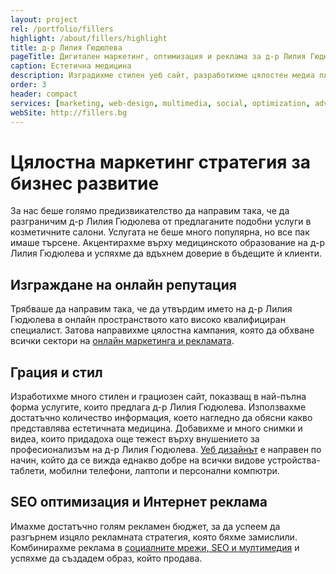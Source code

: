 ```yaml
---
layout: project
rel: /portfolio/fillers
highlight: /about/fillers/highlight
title: д-р Лилия Гюдюлева
pageTitle: Дигитален маркетинг, оптимизация и реклама за д-р Лилия Гюдюлева
caption: Естетична медицина
description: Изградихме стилен уеб сайт, разработихме цялостен медиа план и заложихме на добре планирана реклама и SEO оптимизация за промотирането на практиката на д-р Лилия Гюдюлева.
order: 3
header: compact
services: [marketing, web-design, multimedia, social, optimization, advertising,]
webSite: http://fillers.bg
---
```

# Цялостна маркетинг стратегия за бизнес развитие
За нас беше голямо предизвикателство да направим така, че да разграничим д-р Лилия Гюдюлева от предлаганите подобни услуги в козметичните салони. Услугата не беше много популярна, но все пак имаше търсене. Акцентирахме върху медицинското образование на д-р Лилия Гюдюлева и успяхме да вдъхнем доверие в бъдещите ѝ клиенти.

## Изграждане на онлайн репутация
Трябваше да направим така, че да утвърдим името на д-р Лилия Гюдюлева в онлайн пространството като високо квалифициран специалист. Затова направихме цялостна кампания, която да обхване всички сектори на [онлайн маркетинга и рекламата](./../маркетинг/дигитална-маркетинг-стратегия.html).  

## Грация и стил
Изработихме много стилен и грациозен сайт, показващ в най-пълна форма услугите, които предлага д-р Лилия Гюдюлева. Използвахме достатъчно количество информация, което нагледно да обясни какво представлява естетичната медицина. Добавихме и много снимки и видеа, които придадоха още тежест върху внушението за професионализъм на д-р Лилия Гюдюлева. [Уеб дизайнът](./../бизнес-развитие/др-лилия-гюдюлева/уеб-дизайн.html) е направен по начин, който да се вижда еднакво добре на всички видове устройства- таблети, мобилни телефони, лаптопи и персонални компютри.

## SEO оптимизация и Интернет реклама
Имахме достатъчно голям рекламен бюджет, за да успеем да разгърнем изцяло рекламната стратегия, която бяхме замислили. Комбинирахме реклама в [социалните мрежи, SEO и мултимедия](./../маркетинг/дигитална-маркетинг-стратегия.html) и успяхме да създадем образ, който продава.